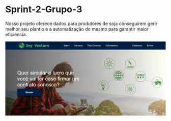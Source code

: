 # Sprint-2-Grupo-3

Nosso projeto oferece dados para produtores de soja conseguirem gerir melhor seu plantio e a automatização do mesmo para garantir maior eficiência.

<img src=".\site\public\images\readme-img.PNG"> </img>
